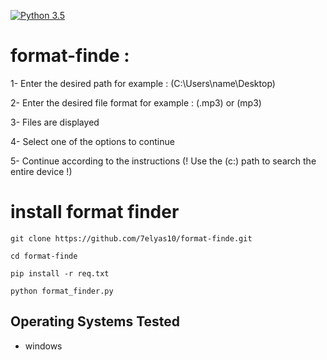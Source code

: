 [![Python 3.5](https://img.shields.io/badge/Python-3.5-yellow.svg)](http://www.python.org/download/) 
# format-finde :

1- Enter the desired path for example : (C:\Users\name\Desktop)

2- Enter the desired file format for example : (.mp3) or (mp3)

3- Files are displayed

4- Select one of the options to continue

5- Continue according to the instructions
(! Use the (c:\) path to search the entire device !)

# install format finder
```
git clone https://github.com/7elyas10/format-finde.git

cd format-finde

pip install -r req.txt

python format_finder.py
```

## Operating Systems Tested
- windows

